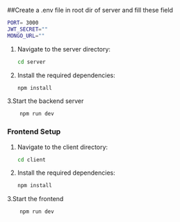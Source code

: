 ##Create a .env file in root dir of server and fill these field
```sh
PORT= 3000
JWT_SECRET=""
MONGO_URL=""
```

1. Navigate to the server directory:
    ```sh
    cd server
    ```
2. Install the required dependencies:
    ```sh
    npm install
    ```
3.Start the backend server
```sh
    npm run dev
 ```

### Frontend Setup

1. Navigate to the client directory:
    ```sh
    cd client
    ```
2. Install the required dependencies:
    ```sh
    npm install
    ```
3.Start the frontend
```sh
    npm run dev
  ```
